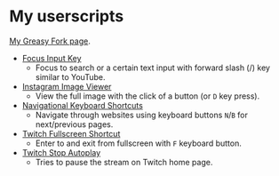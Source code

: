 # My userscripts

[My Greasy Fork page](https://greasyfork.org/en/users/247902-kittenparry).

* [Focus Input Key](focus_input_key)
	* Focus to search or a certain text input with forward slash (/) key similar to YouTube.
* [Instagram Image Viewer](instagram_image_viewer)
	* View the full image with the click of a button (or `D` key press).
* [Navigational Keyboard Shortcuts](navigational_keyboard_shortcuts)
	* Navigate through websites using keyboard buttons `N`/`B` for next/previous pages.
* [Twitch Fullscreen Shortcut](twitch_fullscreen_shortcut)
	* Enter to and exit from fullscreen with `F` keyboard button.
* [Twitch Stop Autoplay](twitch_stop_autoplay)
	* Tries to pause the stream on Twitch home page.
